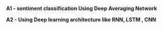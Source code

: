 **A1 - sentiment classification Using Deep Averaging Network** 

**A2 - Using Deep learning architecture like RNN, LSTM , CNN**
